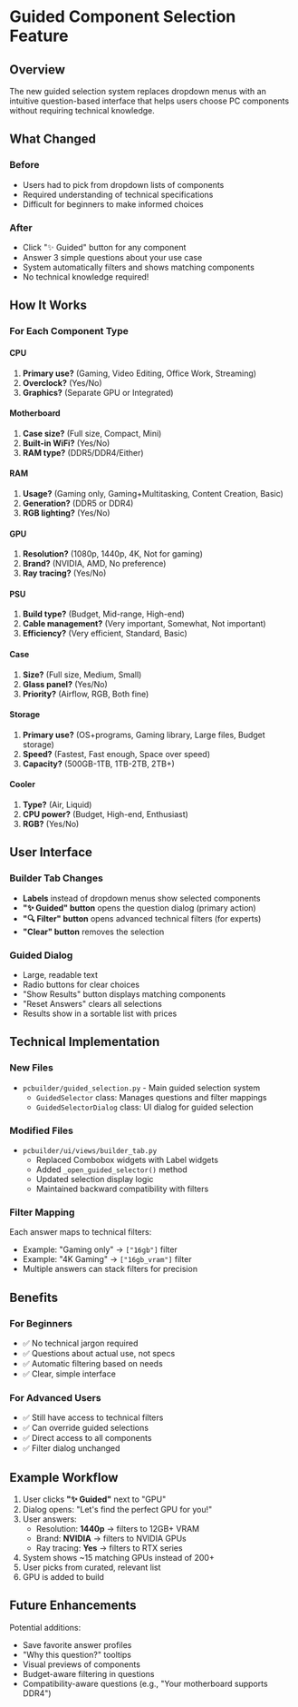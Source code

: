 # Guided Component Selection Feature

## Overview
The new guided selection system replaces dropdown menus with an intuitive question-based interface that helps users choose PC components without requiring technical knowledge.

## What Changed

### Before
- Users had to pick from dropdown lists of components
- Required understanding of technical specifications
- Difficult for beginners to make informed choices

### After
- Click "✨ Guided" button for any component
- Answer 3 simple questions about your use case
- System automatically filters and shows matching components
- No technical knowledge required!

## How It Works

### For Each Component Type

#### CPU
1. **Primary use?** (Gaming, Video Editing, Office Work, Streaming)
2. **Overclock?** (Yes/No)
3. **Graphics?** (Separate GPU or Integrated)

#### Motherboard
1. **Case size?** (Full size, Compact, Mini)
2. **Built-in WiFi?** (Yes/No)
3. **RAM type?** (DDR5/DDR4/Either)

#### RAM
1. **Usage?** (Gaming only, Gaming+Multitasking, Content Creation, Basic)
2. **Generation?** (DDR5 or DDR4)
3. **RGB lighting?** (Yes/No)

#### GPU
1. **Resolution?** (1080p, 1440p, 4K, Not for gaming)
2. **Brand?** (NVIDIA, AMD, No preference)
3. **Ray tracing?** (Yes/No)

#### PSU
1. **Build type?** (Budget, Mid-range, High-end)
2. **Cable management?** (Very important, Somewhat, Not important)
3. **Efficiency?** (Very efficient, Standard, Basic)

#### Case
1. **Size?** (Full size, Medium, Small)
2. **Glass panel?** (Yes/No)
3. **Priority?** (Airflow, RGB, Both fine)

#### Storage
1. **Primary use?** (OS+programs, Gaming library, Large files, Budget storage)
2. **Speed?** (Fastest, Fast enough, Space over speed)
3. **Capacity?** (500GB-1TB, 1TB-2TB, 2TB+)

#### Cooler
1. **Type?** (Air, Liquid)
2. **CPU power?** (Budget, High-end, Enthusiast)
3. **RGB?** (Yes/No)

## User Interface

### Builder Tab Changes
- **Labels** instead of dropdown menus show selected components
- **"✨ Guided" button** opens the question dialog (primary action)
- **"🔍 Filter" button** opens advanced technical filters (for experts)
- **"Clear" button** removes the selection

### Guided Dialog
- Large, readable text
- Radio buttons for clear choices
- "Show Results" button displays matching components
- "Reset Answers" clears all selections
- Results show in a sortable list with prices

## Technical Implementation

### New Files
- `pcbuilder/guided_selection.py` - Main guided selection system
  - `GuidedSelector` class: Manages questions and filter mappings
  - `GuidedSelectorDialog` class: UI dialog for guided selection

### Modified Files
- `pcbuilder/ui/views/builder_tab.py`
  - Replaced Combobox widgets with Label widgets
  - Added `_open_guided_selector()` method
  - Updated selection display logic
  - Maintained backward compatibility with filters

### Filter Mapping
Each answer maps to technical filters:
- Example: "Gaming only" → `["16gb"]` filter
- Example: "4K Gaming" → `["16gb_vram"]` filter
- Multiple answers can stack filters for precision

## Benefits

### For Beginners
- ✅ No technical jargon required
- ✅ Questions about actual use, not specs
- ✅ Automatic filtering based on needs
- ✅ Clear, simple interface

### For Advanced Users
- ✅ Still have access to technical filters
- ✅ Can override guided selections
- ✅ Direct access to all components
- ✅ Filter dialog unchanged

## Example Workflow

1. User clicks **"✨ Guided"** next to "GPU"
2. Dialog opens: "Let's find the perfect GPU for you!"
3. User answers:
   - Resolution: **1440p** → filters to 12GB+ VRAM
   - Brand: **NVIDIA** → filters to NVIDIA GPUs
   - Ray tracing: **Yes** → filters to RTX series
4. System shows ~15 matching GPUs instead of 200+
5. User picks from curated, relevant list
6. GPU is added to build

## Future Enhancements

Potential additions:
- Save favorite answer profiles
- "Why this question?" tooltips
- Visual previews of components
- Budget-aware filtering in questions
- Compatibility-aware questions (e.g., "Your motherboard supports DDR4")
